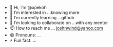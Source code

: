 - 👋 Hi, I’m @apekoh
- 👀 I’m interested in ...knowing more 
- 🌱 I’m currently learning ...github
- 💞️ I’m looking to collaborate on ...with any mentor 
- 📫 How to reach me ... joshnwind@yahoo.com
- 😄 Pronouns: ...
- ⚡ Fun fact: ...

<!---
apekoh/apekoh is a ✨ special ✨ repository because its `README.md` (this file) appears on your GitHub profile.
You can click the Preview link to take a look at your changes.
--->
